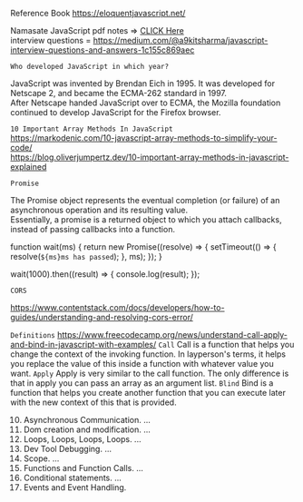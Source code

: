 Reference Book https://eloquentjavascript.net/ <br>

Namasate JavaScript pdf notes => [CLICK Here](https://media.licdn.com/dms/document/C4D1FAQFsMZV248tkSw/feedshare-document-pdf-analyzed/0/1669096555858?e=1672272000&v=beta&t=099p5XrlAAWngal_dq3nU167JTmDBhrPzVl-XS9axBM)<br>
interview questions = https://medium.com/@a9kitsharma/javascript-interview-questions-and-answers-1c155c869aec

``Who developed JavaScript in which year?``<br>

JavaScript was invented by Brendan Eich in 1995. It was developed for Netscape 2, and became the ECMA-262 standard in 1997. <br>
After Netscape handed JavaScript over to ECMA, the Mozilla foundation continued to develop JavaScript for the Firefox browser.



``10 Important Array Methods In JavaScript``<br>
 https://markodenic.com/10-javascript-array-methods-to-simplify-your-code/<br>
   https://blog.oliverjumpertz.dev/10-important-array-methods-in-javascript-explained



``Promise``

The Promise object represents the eventual completion (or failure) of an asynchronous operation and its resulting value.<br>
Essentially, a promise is a returned object to which you attach callbacks, instead of passing callbacks into a function.

function wait(ms) {
  return new Promise((resolve) => {
    setTimeout(() => {
      resolve(`${ms}ms has passed`);
    }, ms);
  });
}

wait(1000).then((result) => { 
  console.log(result);
});  

``CORS``

https://www.contentstack.com/docs/developers/how-to-guides/understanding-and-resolving-cors-error/

```Definitions```
https://www.freecodecamp.org/news/understand-call-apply-and-bind-in-javascript-with-examples/
```Call```
Call is a function that helps you change the context of the invoking function. In layperson's terms, it helps you replace the value of this inside a function with whatever value you want.
```Apply```
Apply is very similar to the call function. The only difference is that in apply you can pass an array as an argument list.
```Blind```
Bind is a function that helps you create another function that you can execute later with the new context of this that is provided.

10) Asynchronous Communication. ...
9) Dom creation and modification. ...
8) Loops, Loops, Loops, Loops. ...
7) Dev Tool Debugging. ...
6) Scope. ...
5) Functions and Function Calls. ...
4) Conditional statements. ...
3) Events and Event Handling.

